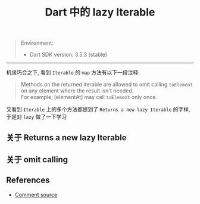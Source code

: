 ﻿---
title: Dart 中的 lazy Iterable
category: dart
created: 2024/11/15
---

> Environment:
> - Dart SDK version: 3.5.3 (stable)

---

机缘巧合之下, 看到 `Iterable` 的 `map` 方法有以下一段注释:

> Methods on the returned iterable are allowed to omit calling `toElement`  
> on any element where the result isn't needed.  
> For example, \[elementAt\] may call `toElement` only once.

又看到 `Iterable` 上的多个方法都提到了 `Returns a new lazy Iterable` 的字样, 于是对 `lazy` 做了一下学习

## 关于 Returns a new lazy Iterable

## 关于 omit calling

## References

- [Comment source](https://github.com/dart-lang/sdk/blob/179da3ba67ead156a3ba718bd798cb7a1728e741/sdk/lib/core/iterable.dart#L215-L217)
